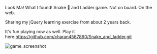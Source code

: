 Look Ma! What I found! Snake :snake: and Ladder game. Not on board. On the web.

Sharing my jQuery learning exercise from about 2 years back.

It's fun playing now as well. Play it here:https://github.com/charan4567890/Snake_and_ladder.git

![game_screenshot](https://github.com/charan4567890/Snake_and_ladder/assets/117296008/b844fd71-4d12-404f-b1bb-e16e6aa7eb30)
